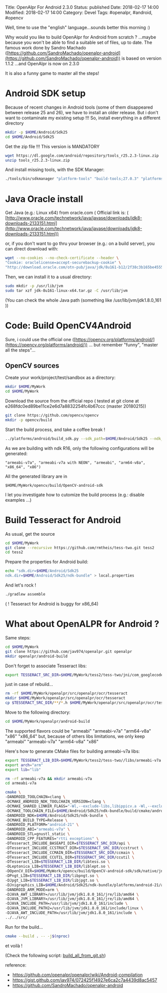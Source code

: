 Title: OpenAlpr For Android 2.3.0
Status: published
Date: 2018-02-17 14:00
Modified: 2018-02-17 14:00
Category: Devel
Tags: #openalpr, #android, #opencv

Well, time to use the "english" language...sounds better this morning :)

Why would you like to build OpenAlpr for Android from scratch ? ...maybe because you won't be able to find a suitable set of files, up to date. The famous work done by Sandro Machado ([https://github.com/SandroMachado/openalpr-android](https://github.com/SandroMachado/openalpr-android)) is based on version 1.1.2 ...and OpenAlpr is now on 2.3.0

It is also a funny game to master all the steps!

# Android SDK setup

Because of recent changes in Android tools (some of them disappeared between release 25 and 26), we have to install an older release. But i don't want to contaminate my existing setup !!! So, install everything in a different directory

``` bash
mkdir -p $HOME/Android/Sdk25
cd $HOME/Android/Sdk25
```

Get the zip file !!! This version is MANDATORY

``` bash
wget https://dl.google.com/android/repository/tools_r25.2.3-linux.zip
unzip tools_r25.2.3-linux.zip
```

And install missing tools, with the SDK Manager:

``` bash
./tools/bin/sdkmanager "platform-tools" "build-tools;27.0.3" "platforms;android-27" "ndk-bundle"
```

# Java Oracle install

Get Java (e.g.: Linux x64) from  oracle.com ( Official link is: ( [http://www.oracle.com/technetwork/java/javase/downloads/jdk8-downloads-2133151.html](http://www.oracle.com/technetwork/java/javase/downloads/jdk8-downloads-2133151.html))

or, if you don't want to go thru your browser (e.g.: on a build server), you can direct download with:

``` bash
wget --no-cookies --no-check-certificate --header \
"Cookie: oraclelicense=accept-securebackup-cookie" \
"http://download.oracle.com/otn-pub/java/jdk/8u161-b12/2f38c3b165be4555a1fa6e98c45e0808/jdk-8u161-linux-x64.tar.gz"
```

Then, we can install it to a usual directory:

``` bash
sudo mkdir -p /usr/lib/jvm
sudo tar xzf jdk-8u161-linux-x64.tar.gz -C /usr/lib/jvm
```

(You can check the whole Java path (something like /usr/lib/jvm/jdk1.8.0_161 ))

# Code: Build OpenCV4Android

Sure, i could use the official one ([https://opencv.org/platforms/android/](https://opencv.org/platforms/android/)) ... but remember "funny", "master all the steps"...

## OpenCV sources

Create your work/project/test/sandbox as a directory:

``` bash
mkdir $HOME/MyWork
cd $HOME/MyWork
```

Download the source from the official repo
( tested at git clone at e268fdc0ed89be11ce2e6d7a8832254fc4b67ccc  (master 20180215))

``` bash
git clone https://github.com/opencv/opencv
mkdir -p opencv/build
```

Start the build process, and take a coffee break !

``` bash
../platforms/android/build_sdk.py --sdk_path=$HOME/Android/Sdk25 --ndk_path=$HOME/Android/Sdk25/ndk-bundle --config="../platforms/android/ndk-16.config.py"
```

As we are building with ndk R16, only the following configurations will be generated:

`
"armeabi-v7a", "armeabi-v7a with NEON", "armeabi", "arm64-v8a", "x86_64", "x86")
`

All the generated library are in

``$HOME/MyWork/opencv/build/OpenCV-android-sdk``

I let you investigate how to cutomize the build process (e.g.: disable examples ...)

# Build  Tesseract for Android

As usual, get the source

``` bash
cd $HOME/MyWork
git clone --recursive https://github.com/rmtheis/tess-two.git tess2
cd tess2
```

Prepare the properties for Android build:

``` bash
echo "sdk.dir=$HOME/Android/Sdk25
ndk.dir=$HOME/Android/Sdk25/ndk-bundle" > local.properties
```

And let's rock !

``` bash
./gradlew assemble
```

( ! Tesseract for Android is buggy for x86_64)

# What about OpenALPR for Android ?

Same steps:

``` bash
cd $HOME/MyWork
git clone https://github.com/jav974/openalpr.git openalpr
mkdir openalpr/android-build
```

Don't forget to associate Tesseract libs:

``` bash
export TESSERACT_SRC_DIR=$HOME/MyWork/tess2/tess-two/jni/com_googlecode_tesseract_android/src
```

just in case of rebuild...

``` bash
rm -rf $HOME/MyWork/openalpr/src/openalpr/ocr/tesseract
mkdir $HOME/MyWork/openalpr/src/openalpr/ocr/tesseract
cp $TESSERACT_SRC_DIR/**/*.h $HOME/MyWork/openalpr/src/openalpr/ocr/tesseract
```

Move to the following directory:

``` bash
cd $HOME/MyWork/openalpr/android-build
```

The supported flavors could be "armeabi" "armeabi-v7a" "arm64-v8a" "x86" "x86_64" but, because of others libs limitations, we only keep "armeabi" "armeabi-v7a" "arm64-v8a" "x86"

Here's how to generate CMake files for building armeabi-v7a libs:

``` bash
export TESSERACT_LIB_DIR=$HOME/MyWork/tess2/tess-two//libs/armeabi-v7a
export arch="arm"
export lib="lib"

rm -rf armeabi-v7a && mkdir armeabi-v7a
cd armeabi-v7a

cmake \
-DANDROID_TOOLCHAIN=clang \
-DCMAKE_ANDROID_NDK_TOOLCHAIN_VERSION=clang \
-DCMAKE_SHARED_LINKER_FLAGS="-Wl,--exclude-libs,libippicv.a -Wl,--exclude-libs,libippiw.a" \
-DCMAKE_TOOLCHAIN_FILE=$HOME/Android/Sdk25/ndk-bundle/build/cmake/android.toolchain.cmake \
-DANDROID_NDK=$HOME/Android/Sdk25/ndk-bundle \
-DCMAKE_BUILD_TYPE=Release \
-DANDROID_PLATFORM="android-21" \
-DANDROID_ABI="armeabi-v7a" \
-DANDROID_STL=gnustl_static \
-DANDROID_CPP_FEATURES="rtti exceptions" \
-DTesseract_INCLUDE_BASEAPI_DIR=$TESSERACT_SRC_DIR/api \
-DTesseract_INCLUDE_CCSTRUCT_DIR=$TESSERACT_SRC_DIR/ccstruct \
-DTesseract_INCLUDE_CCMAIN_DIR=$TESSERACT_SRC_DIR/ccmain \
-DTesseract_INCLUDE_CCUTIL_DIR=$TESSERACT_SRC_DIR/ccutil \
-DTesseract_LIB=$TESSERACT_LIB_DIR/libtess.so \
-DLeptonica_LIB=$TESSERACT_LIB_DIR/liblept.so \
-DOpenCV_DIR=$HOME/MyWork/opencv/build/OpenCV-android-sdk/sdk/native/jni \
-DPngt_LIB=$TESSERACT_LIB_DIR/libpngt.so \
-DJpgt_LIB=$TESSERACT_LIB_DIR/libjpgt.so \
-DJnigraphics_LIB=$HOME/Android/Sdk25/ndk-bundle/platforms/android-21/arch-arm/usr/lib/libjnigraphics.so \
-DANDROID_ARM_MODE=arm \
-DJAVA_AWT_LIBRARY=/usr/lib/jvm/jdk1.8.0_161/jre/lib/amd64 \
-DJAVA_JVM_LIBRARY=/usr/lib/jvm/jdk1.8.0_161/jre/lib/amd64 \
-DJAVA_INCLUDE_PATH=/usr/lib/jvm/jdk1.8.0_161/include \
-DJAVA_INCLUDE_PATH2=/usr/lib/jvm/jdk1.8.0_161/include/linux \
-DJAVA_AWT_INCLUDE_PATH=/usr/lib/jvm/jdk1.8.0_161/include \
../../src/
```

Run for the build...

``` bash
cmake --build . -- -j$(nproc)
```

et voilà !

(Check the following script: [build_all_from_git.sh](./static/build_all_from_git.sh))

reference:

- <https://github.com/openalpr/openalpr/wiki/Android-compilation>
- <https://gist.github.com/jav974/072425f14927e6ca2c7a4439d8ac5457>
- <https://github.com/SandroMachado/openalpr-android>
